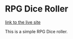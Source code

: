 # RPG Dice Roller

[link to the live site](https://shantelacker.github.io/rpg-dice-roller/ "RPG Dice Roller")


This is a simple RPG Dice roller.